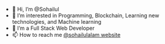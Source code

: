- 👋 Hi, I’m @Sohailul
- 👀 I’m interested in Programming, Blockchain, Learning new technologies, and Machine learning
- 🌱 I’m a Full Stack Web Developer
- 📫 How to reach me <a href="https://sohailulalam.blogspot.com">@sohailulalam website</a>

<!---
Sohailul/Sohailul is a ✨ special ✨ repository because its `README.md` (this file) appears on your GitHub profile.
You can click the Preview link to take a look at your changes.
--->
